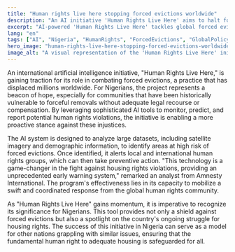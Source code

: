 ```yaml
---
title: "Human rights live here stopping forced evictions worldwide"
description: "An AI initiative 'Human Rights Live Here' aims to halt forced evictions, a significant issue impacting Nigerians."
excerpt: "AI-powered 'Human Rights Live Here' tackles global forced evictions."
lang: "en"
tags: ["AI", "Nigeria", "HumanRights", "ForcedEvictions", "GlobalPolicy"]
hero_image: "human-rights-live-here-stopping-forced-evictions-worldwide.png"
image_alt: "A visual representation of the 'Human Rights Live Here' initiative against the backdrop of global forced evictions."
---
```


An international artificial intelligence initiative, "Human Rights Live Here," is gaining traction for its role in combating forced evictions, a practice that has displaced millions worldwide. For Nigerians, the project represents a beacon of hope, especially for communities that have been historically vulnerable to forceful removals without adequate legal recourse or compensation. By leveraging sophisticated AI tools to monitor, predict, and report potential human rights violations, the initiative is enabling a more proactive stance against these injustices.

The AI system is designed to analyze large datasets, including satellite imagery and demographic information, to identify areas at high risk of forced evictions. Once identified, it alerts local and international human rights groups, which can then take preventive action. "This technology is a game-changer in the fight against housing rights violations, providing an unprecedented early warning system," remarked an analyst from Amnesty International. The program's effectiveness lies in its capacity to mobilize a swift and coordinated response from the global human rights community.

As "Human Rights Live Here" gains momentum, it is imperative to recognize its significance for Nigerians. This tool provides not only a shield against forced evictions but also a spotlight on the country's ongoing struggle for housing rights. The success of this initiative in Nigeria can serve as a model for other nations grappling with similar issues, ensuring that the fundamental human right to adequate housing is safeguarded for all.